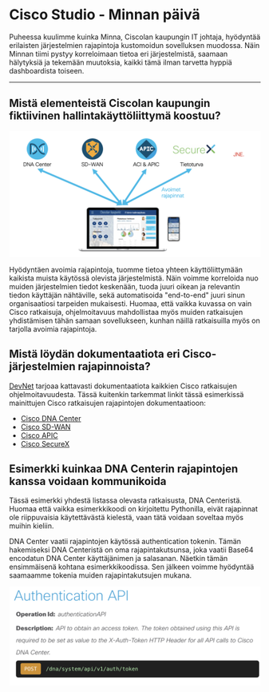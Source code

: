 # Cisco Studio - Minnan päivä

Puheessa kuulimme kuinka Minna, Ciscolan kaupungin IT johtaja, hyödyntää erilaisten järjestelmien rajapintoja kustomoidun sovelluksen muodossa. Näin Minnan tiimi pystyy korreloimaan tietoa eri järjestelmistä, saamaan hälytyksiä ja tekemään muutoksia, kaikki tämä ilman tarvetta hyppiä dashboardista toiseen.

---

## Mistä elementeistä Ciscolan kaupungin fiktiivinen hallintakäyttöliittymä koostuu?

![Sovelluksen elementit](./structure.png)

Hyödyntäen avoimia rajapintoja, tuomme tietoa yhteen käyttöliittymään kaikista muista käytössä olevista järjestelmistä. Näin voimme korreloida nuo muiden järjestelmien tiedot keskenään, tuoda juuri oikean ja relevantin tiedon käyttäjän nähtäville, sekä automatisoida "end-to-end" juuri sinun organisaatiosi tarpeiden mukaisesti. Huomaa, että vaikka kuvassa on vain Cisco ratkaisuja, ohjelmoitavuus mahdollistaa myös muiden ratkaisujen yhdistämisen tähän samaan sovellukseen, kunhan näillä ratkaisuilla myös on tarjolla avoimia rajapintoja.

## Mistä löydän dokumentaatiota eri Cisco-järjestelmien rajapinnoista?

[DevNet](https://developer.cisco.com) tarjoaa kattavasti dokumentaatiota kaikkien Cisco ratkaisujen ohjelmoitavuudesta. Tässä kuitenkin tarkemmat linkit tässä esimerkissä mainittujen Cisco ratkaisujen rajapintojen dokumentaatioon:
- [Cisco DNA Center](https://developer.cisco.com/docs/dna-center/#!cisco-dna-center-platform-overview)
- [Cisco SD-WAN](https://developer.cisco.com/docs/sdwan/#!introduction/cisco-sd-wan-vmanage-api)
- [Cisco APIC](https://developer.cisco.com/docs/aci/#!introduction)
- [Cisco SecureX](https://developer.cisco.com/site/security/)

## Esimerkki kuinkaa DNA Centerin rajapintojen kanssa voidaan kommunikoida

Tässä esimerkki yhdestä listassa olevasta ratkaisusta, DNA Centeristä. Huomaa että vaikka esimerkkikoodi on kirjoitettu Pythonilla, eivät rajapinnat ole riippuvaisia käytettävästä kielestä, vaan tätä voidaan soveltaa myös muihin kieliin.

DNA Center vaatii rajapintojen käytössä authentication tokenin. Tämän hakemiseksi DNA Centeristä on oma rajapintakutsunsa, joka vaatii Base64 encodatun DNA Center käyttäjänimen ja salasanan. Näetkin tämän ensimmäisenä kohtana esimerkkikoodissa. Sen jälkeen voimme hyödyntää saamaamme tokenia muiden rajapintakutsujen mukana.

![Authentication API](./authentication_api.png)
